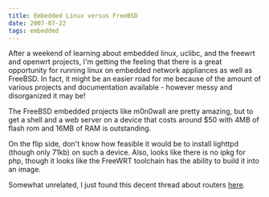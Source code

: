 ```yaml
---
title: Embedded Linux versus FreeBSD
date: 2007-07-22
tags: embedded
---
```

After a weekend of learning about embedded linux, uclibc, and the freewrt and openwrt projects, I'm getting the feeling that there is a great opportunity for running linux on embedded network appliances as well as FreeBSD. In fact, it might be an easier road for me because of the amount of various projects and documentation available - however messy and disorganized it may be!

The FreeBSD embedded projects like m0n0wall are pretty amazing, but to get a shell and a web server on a device that costs around $50 with 4MB of flash rom and 16MB of RAM is outstanding.

On the flip side, don't know how feasible it would be to install lighttpd (though only 71kb) on such a device. Also, looks like there is no ipkg for php, though it looks like the FreeWRT toolchain has the ability to build it into an image.

Somewhat unrelated, I just found this decent thread about routers <a href="http://episteme.arstechnica.com/eve/forums/a/tpc/f/469092836/m/241007975831" title="decent thread about routers">here</a>.

